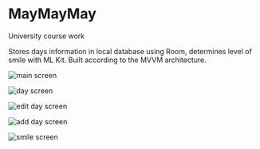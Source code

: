 # MayMayMay
University course work

Stores days information in local database using Room, determines level of smile with ML Kit. Built according to the MVVM architecture.

![main screen](screenshots/Screenshot1.jpg)

![day screen](screenshots/Screenshot2.jpg)

![edit day screen](screenshots/Screenshot3.jpg)

![add day screen](screenshots/Screenshot4.jpg)

![smile screen](screenshots/Screenshot5.jpg)
